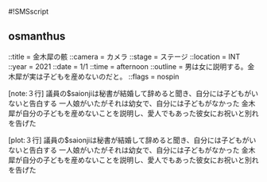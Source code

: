 #!SMSscript

## osmanthus

::title = 金木犀の骸
::camera = カメラ
::stage = ステージ
::location = INT
::year = 2021
::date = 1/1
::time = afternoon
::outline = 男は女に説明する。金木犀が実は子どもを産めないのだと。
::flags = nospin

[note:３行]
議員の$saionjiは秘書が結婚して辞めると聞き、自分には子どもがいないと告白する
一人娘がいたがそれは幼女で、自分には子どもがなかった
金木犀が自分の子どもを産めないことを説明し、愛人でもあった彼女にお祝いと別れを告げた

[plot:３行]
議員の$saionjiは秘書が結婚して辞めると聞き、自分には子どもがいないと告白する
一人娘がいたがそれは幼女で、自分には子どもがなかった
金木犀が自分の子どもを産めないことを説明し、愛人でもあった彼女にお祝いと別れを告げた

